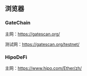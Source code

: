 ## 浏览器

### GateChain 

主网：https://gatescan.org/

测试网：https://gatescan.org/testnet/


### HipoDeFi

主网：https://www.hipo.com/Ether/zh/




